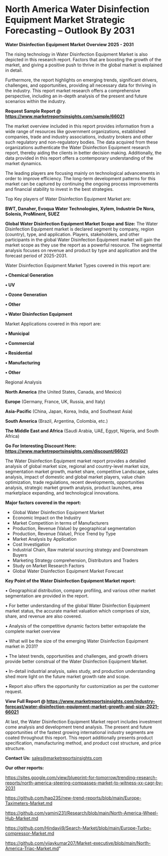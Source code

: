 # North America Water Disinfection Equipment Market Strategic Forecasting – Outlook By 2031

<Strong> Water Disinfection Equipment Market Overview 2025 - 2031</strong>

The rising technology in Water Disinfection Equipment Market is also depicted in this research report. Factors that are boosting the growth of the market, and giving a positive push to thrive in the global market is explained in detail.

Furthermore, the report highlights on emerging trends, significant drivers, challenges, and opportunities, providing all necessary data for thriving in the industry. This report market research offers a comprehensive perspective, including an in-depth analysis of the present and future scenarios within the industry.

<strong>Request Sample Report @ <a href=https://www.marketreportsinsights.com/sample/66021>https://www.marketreportsinsights.com/sample/66021</a></strong>

The market overview included in this report provides information from a wide range of resources like government organizations, established companies, trade and industry associations, industry brokers and other such regulatory and non-regulatory bodies. The data acquired from these organizations authenticate the Water Disinfection Equipment research report, thereby aiding the clients in better decision making. Additionally, the data provided in this report offers a contemporary understanding of the market dynamics.

The leading players are focusing mainly on technological advancements in order to improve efficiency. The long-term development patterns for this market can be captured by continuing the ongoing process improvements and financial stability to invest in the best strategies.

Top Key players of Water Disinfection Equipment Market are:

<strong>BWT, Danaher, Evoqua Water Technologies, Xylem, Industrie De Nora, Solenis, ProMinent, SUEZ</strong>

<strong><b>Global Water Disinfection Equipment Market Scope and Size:</b></strong>
The Water Disinfection Equipment market is declared segment by company, region (country), type, and application. Players, stakeholders, and other participants in the global Water Disinfection Equipment market will gain the market scope as they use the report as a powerful resource. The segmental analysis focuses on revenue and product by type and application and the forecast period of 2025-2031.

Water Disinfection Equipment Market Types covered in this report are:

<strong>• Chemical Generation

• UV

• Ozone Generation

• Other

• Water Disinfection Equipment</strong>

Market Applications covered in this report are:

<strong>• Municipal

• Commercial

• Residential

• Manufacturing

• Other</strong> 

Regional Analysis

<strong>North America</strong> (the United States, Canada, and Mexico)

<strong>Europe</strong> (Germany, France, UK, Russia, and Italy)

<strong>Asia-Pacific</strong> (China, Japan, Korea, India, and Southeast Asia)

<strong>South America</strong> (Brazil, Argentina, Colombia, etc.)

<strong>The Middle East and Africa</strong> (Saudi Arabia, UAE, Egypt, Nigeria, and South Africa)

<strong>Go For Interesting Discount Here: <a href=https://www.marketreportsinsights.com/discount/66021>https://www.marketreportsinsights.com/discount/66021</a></strong>

The Water Disinfection Equipment market report provides a detailed analysis of global market size, regional and country-level market size, segmentation market growth, market share, competitive Landscape, sales analysis, impact of domestic and global market players, value chain optimization, trade regulations, recent developments, opportunities analysis, strategic market growth analysis, product launches, area marketplace expanding, and technological innovations.

<strong><b>Major factors covered in the report:</b></strong>
<ul>
  <li>Global Water Disinfection Equipment Market </li>
  <li>Economic Impact on the Industry</li>
  <li>Market Competition in terms of Manufacturers</li>
  <li>Production, Revenue (Value) by geographical segmentation</li>
  <li>Production, Revenue (Value), Price Trend by Type</li>
  <li>Market Analysis by Application</li>
  <li>Cost Investigation</li>
  <li>Industrial Chain, Raw material sourcing strategy and Downstream Buyers</li>
  <li>Marketing Strategy comprehension, Distributors and Traders</li>
  <li>Study on Market Research Factors</li>
  <li>Global Water Disinfection Equipment Market Forecast</li>
</ul>

<strong><b>Key Point of the Water Disinfection Equipment Market report:</b></strong>

• Geographical distribution, company profiling, and various other market segmentation are provided in the report.

• For better understanding of the global Water Disinfection Equipment market status, the accurate market valuation which comprises of size, share, and revenue are also covered.

• Analysis of the competitive dynamic factors better extrapolate the complete market overview

• What will be the size of the emerging Water Disinfection Equipment market in 2031?

• The latest trends, opportunities and challenges, and growth drivers provide better construal of the Water Disinfection Equipment Market.

• In-detail industrial analysis, sales study, and production understanding shed more light on the future market growth rate and scope.

• Report also offers the opportunity for customization as per the customer request.

<strong><b>View Full Report @ <a href=https://www.marketreportsinsights.com/industry-forecast/water-disinfection-equipment-market-growth-and-size-2021-66021>https://www.marketreportsinsights.com/industry-forecast/water-disinfection-equipment-market-growth-and-size-2021-66021</a></b></strong>


At last, the Water Disinfection Equipment Market report includes investment come analysis and development trend analysis. The present and future opportunities of the fastest growing international industry segments are coated throughout this report. This report additionally presents product specification, manufacturing method, and product cost structure, and price structure.

<strong>Contact Us:</strong>
sales@marketreportsinsights.com

<strong>Our other reports:</strong>

<a href=https://sites.google.com/view/blueprint-for-tomorrow/trending-research-reports/north-america-steering-compasses-market-to-witness-xx-cagr-by-2031>https://sites.google.com/view/blueprint-for-tomorrow/trending-research-reports/north-america-steering-compasses-market-to-witness-xx-cagr-by-2031</a>

<a href=https://github.com/haq235/new-trend-reports/blob/main/Europe-Taximeters-Market.md>https://github.com/haq235/new-trend-reports/blob/main/Europe-Taximeters-Market.md</a>

<a href=https://github.com/yamini231/Research/blob/main/North-America-Wheel-Hub-Market.md>https://github.com/yamini231/Research/blob/main/North-America-Wheel-Hub-Market.md</a>

<a href=https://github.com/Hindavii9/Search-Market/blob/main/Europe-Turbo-compressor-Market.md>https://github.com/Hindavii9/Search-Market/blob/main/Europe-Turbo-compressor-Market.md</a>

<a href=https://github.com/vijaykumar207/Market-executive/blob/main/North-America-Triac-Market.md>https://github.com/vijaykumar207/Market-executive/blob/main/North-America-Triac-Market.md</a>"
